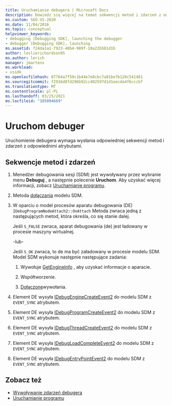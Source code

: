 ```yaml
---
title: Uruchamianie debugera | Microsoft Docs
description: Dowiedz się więcej na temat sekwencji metod i zdarzeń z odpowiednimi atrybutami wymaganymi do uruchomienia debugera.
ms.custom: SEO-VS-2020
ms.date: 11/04/2016
ms.topic: conceptual
helpviewer_keywords:
- debugging [Debugging SDK], launching the debugger
- debugger [Debugging SDK], launching
ms.assetid: f24da1a1-f923-48b4-989f-18a22b581d1b
author: leslierichardson95
ms.author: lerich
manager: jmartens
ms.workload:
- vssdk
ms.openlocfilehash: 67764a7f59c1b44e7e8cbc7a81befb120c541461
ms.sourcegitcommit: f2916d8fd296b92cc402597d1d1eecda4f6cccbf
ms.translationtype: MT
ms.contentlocale: pl-PL
ms.lasthandoff: 03/25/2021
ms.locfileid: "105094669"
---
```

# <a name="launch-the-debugger"></a>Uruchom debuger
Uruchomienie debugera wymaga wysłania odpowiedniej sekwencji metod i zdarzeń z odpowiednimi atrybutami.

## <a name="sequences-of-methods-and-events"></a>Sekwencje metod i zdarzeń

1. Menedżer debugowania sesji (SDM) jest wywoływany przez wybranie menu **Debuguj** , a następnie polecenie **Uruchom**. Aby uzyskać więcej informacji, zobacz [Uruchamianie programu](../../extensibility/debugger/launching-a-program.md).

2. Metoda [dołączania](../../extensibility/debugger/reference/idebugprogramnodeattach2-onattach.md) modelu SDM.

3. W oparciu o model procesów aparatu debugowania (DE) `IDebugProgramNodeAttach2::OnAttach` Metoda zwraca jedną z następujących metod, która określa, co się stanie dalej.

     Jeśli `S_FALSE` zwraca, aparat debugowania (de) jest ładowany w procesie maszyny wirtualnej.

     -lub-

     Jeśli `S_OK` zwraca, to de ma być załadowany w procesie modelu SDM. Model SDM wykonuje następnie następujące zadania:

    1. Wywołuje [GetEngineInfo](../../extensibility/debugger/reference/idebugprogramnode2-getengineinfo.md) , aby uzyskać informacje o aparacie.

    2. Współtworzenie.

    3. [Dołączone](../../extensibility/debugger/reference/idebugengine2-attach.md)wywołania.

4. Element DE wysyła [IDebugEngineCreateEvent2](../../extensibility/debugger/reference/idebugenginecreateevent2.md) do modelu SDM z `EVENT_SYNC` atrybutem.

5. Element DE wysyła [IDebugProgramCreateEvent2](../../extensibility/debugger/reference/idebugprogramcreateevent2.md) do modelu SDM z `EVENT_SYNC` atrybutem.

6. Element DE wysyła [IDebugThreadCreateEvent2](../../extensibility/debugger/reference/idebugthreadcreateevent2.md) do modelu SDM z `EVENT_SYNC` atrybutem.

7. Element DE wysyła [IDebugLoadCompleteEvent2](../../extensibility/debugger/reference/idebugloadcompleteevent2.md) do modelu SDM z `EVENT_SYNC` atrybutem.

8. Element DE wysyła [IDebugEntryPointEvent2](../../extensibility/debugger/reference/idebugentrypointevent2.md) do modelu SDM z `EVENT_SYNC` atrybutem.

## <a name="see-also"></a>Zobacz też
- [Wywoływanie zdarzeń debugera](../../extensibility/debugger/calling-debugger-events.md)
- [Uruchamianie programu](../../extensibility/debugger/launching-a-program.md)
